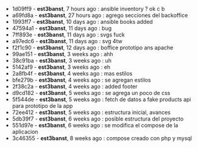 - 1d09ff9 - **est3banst**, 7 hours ago : ansible inventory ? ok c b
- a69fd8a - **est3banst**, 27 hours ago : agrego secciones del backoffice
- 1993ff7 - **est3banst**, 10 days ago : ansible books added
- 47594a1 - **est3banst**, 11 days ago : bug
- 7ff893e - **est3banst**, 11 days ago : svgs fuck
- a97edc6 - **est3banst**, 11 days ago : svg 4tw
- f2f1c90 - **est3banst**, 12 days ago : boffice prototipo ans apache
- 99ae151 - **est3banst**, 3 weeks ago : ahh
- 38c91ba - **est3banst**, 3 weeks ago : uh
- 5142af9 - **est3banst**, 3 weeks ago : eh
- 2a8fb4f - **est3banst**, 4 weeks ago : mas estilos
- bfe279b - **est3banst**, 4 weeks ago : se agregan estilos
- 2f38c2a - **est3banst**, 4 weeks ago : added footer
- d9cd182 - **est3banst**, 5 weeks ago : se agrega un poco de css
- 5f544de - **est3banst**, 5 weeks ago : fetch de datos a fake products api para prototipo de la app
- 72ee412 - **est3banst**, 5 weeks ago : estructura inicial, avances
- 5db39f7 - **est3banst**, 6 weeks ago : posible estructura del proyecto
- 551d97e - **est3banst**, 6 weeks ago : se modifica el compose de la aplicacion
- 3c46355 - **est3banst**, 8 weeks ago : compose creado con php y mysql